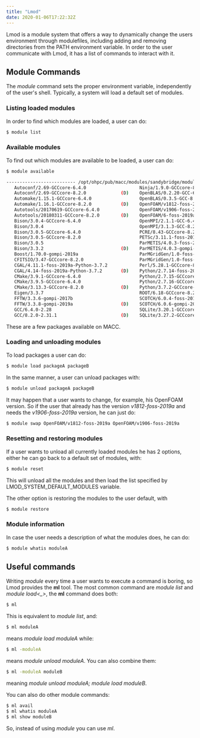 ```yaml
---
title: "Lmod"
date: 2020-01-06T17:22:32Z
---
```


Lmod is a module system that offers a way to dynamically change the users environment through modulefiles, including adding and removing directories from the PATH environment variable. In order to the user communicate with Lmod, it has a list of commands to interact with it.

## Module Commands

The _module_ command sets the proper environment variable, independently of the user's shell. Typically, a system will load a default set of modules.

### Listing loaded modules

In order to find which modules are loaded, a user can do:

```bash
$ module list
```

### Available modules

To find out which modules are available to be loaded, a user can do:

```bash
$ module available

-------------------------- /opt/ohpc/pub/macc/modules/sandybridge/modules/all ---------------------------
   Autoconf/2.69-GCCcore-6.4.0                    Ninja/1.9.0-GCCcore-8.2.0                       
   Autoconf/2.69-GCCcore-8.2.0             (D)    OpenBLAS/0.2.20-GCC-6.4.0-2.28                  
   Automake/1.15.1-GCCcore-6.4.0                  OpenBLAS/0.3.5-GCC-8.2.0-2.31.1             (D) 
   Automake/1.16.1-GCCcore-8.2.0           (D)    OpenFOAM/v1812-foss-2019a                       
   Autotools/20170619-GCCcore-6.4.0               OpenFOAM/v1906-foss-2019a                      
   Autotools/20180311-GCCcore-8.2.0        (D)    OpenFOAM/6-foss-2019a                       (D) 
   Bison/3.0.4-GCCcore-6.4.0                      OpenMPI/2.1.1-GCC-6.4.0-2.28                   
   Bison/3.0.4                                    OpenMPI/3.1.3-GCC-8.2.0-2.31.1              (D)
   Bison/3.0.5-GCCcore-6.4.0                      PCRE/8.43-GCCcore-8.2.0                        
   Bison/3.0.5-GCCcore-8.2.0                      PETSc/3.11.1-foss-2019a                        
   Bison/3.0.5                                    ParMETIS/4.0.3-foss-2017b                      
   Bison/3.3.2                             (D)    ParMETIS/4.0.3-gompi-2019a                  (D)
   Boost/1.70.0-gompi-2019a                       ParMGridGen/1.0-foss-2017b                     
   CFITSIO/3.47-GCCcore-8.2.0                     ParMGridGen/1.0-foss-2019a                  (D)
   CGAL/4.11.1-foss-2019a-Python-3.7.2            Perl/5.28.1-GCCcore-8.2.0                      
   CGAL/4.14-foss-2019a-Python-3.7.2       (D)    Python/2.7.14-foss-2017b                       
   CMake/3.9.1-GCCcore-6.4.0                      Python/2.7.15-GCCcore-8.2.0                    
   CMake/3.9.5-GCCcore-6.4.0                      Python/2.7.16-GCCcore-8.2.0                    
   CMake/3.13.3-GCCcore-8.2.0              (D)    Python/3.7.2-GCCcore-8.2.0                  (D)
   Eigen/3.3.7                                    ROOT/6.18-GCCcore-8.2.0                        
   FFTW/3.3.6-gompi-2017b                         SCOTCH/6.0.4-foss-2017b                        
   FFTW/3.3.8-gompi-2019a                  (D)    SCOTCH/6.0.6-gompi-2019a                    (D)
   GCC/6.4.0-2.28                                 SQLite/3.20.1-GCCcore-6.4.0                    
   GCC/8.2.0-2.31.1                        (D)    SQLite/3.27.2-GCCcore-8.2.0                 (D)
```

These are a few packages available on MACC.

### Loading and unloading modules

To load packages a user can do:

```bash
$ module load packageA packageB
```

In the same manner, a user can unload packages with:
```bash
$ module unload packageA packageB
```

It may happen that a user wants to change, for example, his OpenFOAM version. So if the user that already has the version _v1812-foss-2019a_ and needs the _v1906-foss-2019a_ version, he can just do:

```bash
$ module swap OpenFOAM/v1812-foss-2019a OpenFOAM/v1906-foss-2019a 
```

### Resetting and restoring modules

If a user wants to unload all currently loaded modules he has 2 options, either he can go back to a default set of modules, with:

```bash
$ module reset
```

This will unload all the modules and then load the list specified by LMOD_SYSTEM_DEFAULT_MODULES variable.

The other option is restoring the modules to the user default, with

```bash
$ module restore
```

### Module information

In case the user needs a description of what the modules does, he can do:

```bash
$ module whatis moduleA
```

## Useful commands

Writing _module_ every time a user wants to execute a command is boring, so Lmod provides the **ml** tool. The most common command are _module list_ and _module load<\_>_, the **ml** command does both:

```bash
$ ml
```
This is equivalent to _module list_, and:
```bash
$ ml moduleA
```
means _module load moduleA_ while:

```bash
$ ml -moduleA
```

means _module unload moduleA_. You can also combine them:

```bash
$ ml -moduleA moduleB
```

meaning _module unload moduleA; module load moduleB_.

You can also do other module commands:

```bash
$ ml avail
$ ml whatis moduleA
$ ml show moduleB
```

So, instead of using _module_ you can use _ml_.
